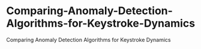 # Comparing-Anomaly-Detection-Algorithms-for-Keystroke-Dynamics
Comparing Anomaly Detection Algorithms for Keystroke Dynamics
